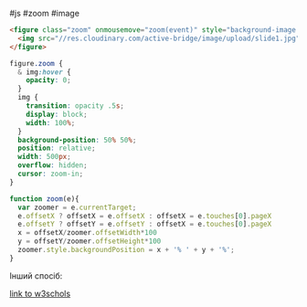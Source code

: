 #js #zoom #image


~~~html
<figure class="zoom" onmousemove="zoom(event)" style="background-image: url(//res.cloudinary.com/active-bridge/image/upload/slide1.jpg)">
  <img src="//res.cloudinary.com/active-bridge/image/upload/slide1.jpg" />
</figure>

~~~

~~~css
figure.zoom {
  & img:hover {
    opacity: 0;
  }
  img {
    transition: opacity .5s;
    display: block;
    width: 100%;
  }
  background-position: 50% 50%;
  position: relative;
  width: 500px;
  overflow: hidden;
  cursor: zoom-in;
}
~~~

~~~js
function zoom(e){
  var zoomer = e.currentTarget;
  e.offsetX ? offsetX = e.offsetX : offsetX = e.touches[0].pageX
  e.offsetY ? offsetY = e.offsetY : offsetX = e.touches[0].pageX
  x = offsetX/zoomer.offsetWidth*100
  y = offsetY/zoomer.offsetHeight*100
  zoomer.style.backgroundPosition = x + '% ' + y + '%';
}
~~~

Інший спосіб: 

[link to w3schols](https://www.w3schools.com/howto/howto_js_image_zoom.asp)